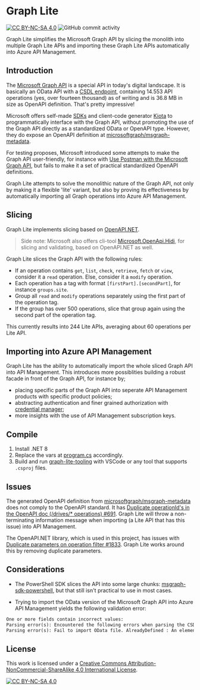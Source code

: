 # Graph Lite

[![CC BY-NC-SA 4.0][cc-by-nc-sa-shield]][cc-by-nc-sa]
![GitHub commit activity](https://img.shields.io/github/commit-activity/m/erwinkramer/msgraph-lite)

Graph Lite simplifies the Microsoft Graph API by slicing the monolith into multiple Graph Lite APIs and importing these Graph Lite APIs automatically into Azure API Management.

## Introduction

The [Microsoft Graph API](https://graph.microsoft.com/v1.0) is a special API in today's digital landscape. It is basically an OData API with a [CSDL endpoint](https://graph.microsoft.com/v1.0/$metadata), containing 14.553 API operations (yes, over fourteen thousand) as of writing and is 36.8 MB in size as OpenAPI definition. That's pretty impressive!

Microsoft offers self-made [SDKs](https://learn.microsoft.com/en-us/graph/sdks/sdks-overview#supported-languages) and client-code generator [Kiota](https://learn.microsoft.com/en-us/graph/sdks/generate-with-kiota) to programmatically interface with the Graph API, without promoting the use of the Graph API directly as a standardized OData or OpenAPI type. However, they do expose an OpenAPI definition at [microsoftgraph/msgraph-metadata](https://github.com/microsoftgraph/msgraph-metadata/tree/master/openapi/v1.0).

For testing proposes, Microsoft introduced some attempts to make the Graph API user-friendly, for instance with [Use Postman with the Microsoft Graph API](https://learn.microsoft.com/en-us/graph/use-postman), but fails to make it a set of practical standardized OpenAPI definitions.

Graph Lite attempts to solve the monolithic nature of the Graph API, not only by making it a flexible 'lite' variant, but also by proving its effectiveness by automatically importing all Graph operations into Azure API Management.

## Slicing

Graph Lite implements slicing based on [OpenAPI.NET](https://github.com/microsoft/OpenAPI.NET).

> Side note: Microsoft also offers cli-tool [Microsoft.OpenApi.Hidi](https://github.com/microsoft/OpenAPI.NET/tree/vnext/src/Microsoft.OpenApi.Hidi), for slicing and validating, based on OpenAPI.NET as well.

Graph Lite slices the Graph API with the following rules:

- If an operation contains `get`, `list`, `check`, `retrieve`, `fetch` or `view`, consider it a `read` operation. Else, consider it a `modify` operation.
- Each operation has a tag with format `[firstPart].[secondPart]`, for instance `groups.site`.
- Group all `read` and `modify` operations separately using the first part of the operation tag.
- If the group has over 500 operations, slice that group again using the second part of the operation tag.

This currently results into 244 Lite APIs, averaging about 60 operations per Lite API.

## Importing into Azure API Management

Graph Lite has the ability to automatically import the whole sliced Graph API into API Management. This introduces more possiblities building a robust facade in front of the Graph API, for instance by;

- placing specific parts of the Graph API into seperate API Management products with specific product policies;
- abstracting authentication and finer grained authorization with [credential manager](https://learn.microsoft.com/en-us/azure/api-management/credentials-overview);
- more insights with the use of API Management subscription keys.

## Compile

1. Install .NET 8
2. Replace the vars at [program.cs](./graph-lite-tooling/Program.cs) accordingly.
3. Build and run [graph-lite-tooling](./graph-lite-tooling) with VSCode or any tool that supports `.csproj` files.

## Issues

The generated OpenAPI definition from [microsoftgraph/msgraph-metadata](https://github.com/microsoftgraph/msgraph-metadata/tree/master/openapi/v1.0) does not comply to the OpenAPI standard. It has [Duplicate operationId's in the OpenAPI doc (/drives/* operations) #691](https://github.com/microsoftgraph/msgraph-metadata/issues/691). Graph Lite will throw a non-terminating information message when importing (a Lite API that has this issue) into API Management.

The OpenAPI.NET library, which is used in this project, has issues with [Duplicate parameters on operation filter #1833](https://github.com/microsoft/OpenAPI.NET/issues/1833). Graph Lite works around this by removing duplicate parameters.

## Considerations

- The PowerShell SDK slices the API into some large chunks: [msgraph-sdk-powershell](https://github.com/microsoftgraph/msgraph-sdk-powershell/tree/dev/openApiDocs/v1.0), but that still isn't practical to use in most cases.

- Trying to import the OData version of the Microsoft Graph API into Azure API Management yields the following validation error:

```txt
One or more fields contain incorrect values:
Parsing error(s): Encountered the following errors when parsing the CSDL document: AlreadyDefined : An element with the name 'microsoft.graph.image' is already defined. : (38773, 14) AlreadyDefined : An element with the name 'microsoft.graph.image' is already defined. : (38777, 14) AlreadyDefined : An element with the name 'microsoft.graph.image' is already defined. : (38782, 14) AlreadyDefined : An element with the name 'microsoft.graph.image' is already defined. : (38788, 14) BadProperty : The member name 'list' cannot be used in a type with the same name. Member names cannot be the same as their enclosing type. : (25626, 18) RecordExpressionHasExtraProperties : The type of the record expression is not open and does not contain a property named 'Date'. : (3555, 26) RecordExpressionHasExtraProperties : The type of the record expression is not open and does not contain a property named 'RemovalDate'. : (3555, 26) RecordExpressionHasExtraProperties : The type of the record expression is not open and does not contain a property named 'Date'. : (3570, 26) RecordExpressionHasExtraPro...
Parsing error(s): Fail to import OData file. AlreadyDefined : An element with the name 'microsoft.graph.image' is already defined. : (38773, 14), AlreadyDefined : An element with the name 'microsoft.graph.image' is already defined. : (38777, 14), AlreadyDefined : An element with the name 'microsoft.graph.image' is already defined. : (38782, 14), AlreadyDefined : An element with the name 'microsoft.graph.image' is already defined. : (38788, 14), BadProperty : The member name 'list' cannot be used in a type with the same name. Member names cannot be the same as their enclosing type. : (25626, 18), RecordExpressionHasExtraProperties : The type of the record expression is not open and does not contain a property named 'Date'. : (3555, 26), RecordExpressionHasExtraProperties : The type of the record expression is not open and does not contain a property named 'RemovalDate'. : (3555, 26), RecordExpressionHasExtraProperties : The type of the record expression is not open and does not contain a property named 'Date'. : (3570, 26), RecordExpressionHasExtraProperties : The type of the record expression is not open and does not contain a property named 'RemovalDate'. : (3570, 26), RecordExpressionHasExtraProperties : The type of the record expression is not open and does not contain a property named 'Date'. : (3585, 26), RecordExpressionHasExtraProperties : The type of the record expression is not open and does not contain a property named 'RemovalDate'. : (3585, 26), RecordExpressionHasExtraProperties : The type of the record expression is not open and does not contain a property named 'Date'. : (3600, 26), RecordExpressionHasExtraProperties : The type of the record expression is not open and does not contain a property named 'RemovalDate'. : (3600, 26), RecordExpressionHasExtraProperties : The type of the record expression is not open and does not contain a property named 'Date'. : (3615, 26), RecordExpressionHasExtraProperties : The type of the record expression is not open and does not contain a property named 'RemovalDate'. : (3615, 26), RecordExpressionHasExtraProperties : The type of the record expression is not open and does not contain a property named 'Date'. : (3630, 26), RecordExpressionHasExtraProperties : The type of the record expression is not open and does not contain a property named 'RemovalDate'. : (3630, 26), RecordExpressionHasExtraProperties : The type of the record expression is not open and does not contain a property named 'Date'. : (3645, 26), RecordExpressionHasExtraProperties : The type of the record expression is not open and does not contain a property named 'RemovalDate'. : (3645, 26), RecordExpressionHasExtraProperties : The type of the record expression is not open and does not contain a property named 'Date'. : (3660, 26), RecordExpressionHasExtraProperties : The type of the record expression is not open and does not contain a property named 'RemovalDate'. : (3660, 26), RecordExpressionHasExtraProperties : The type of the record expression is not open and does not contain a property named 'Date'. : (3675, 26), RecordExpressionHasExtraProperties : The type of the record expression is not open and does not contain a property named 'RemovalDate'. : (3675, 26), RecordExpressionHasExtraProperties : The type of the record expression is not open and does not contain a property named 'Date'. : (3690, 26), RecordExpressionHasExtraProperties : The type of the record expression is not open and does not contain a property named 'RemovalDate'. : (3690, 26), RecordExpressionHasExtraProperties : The type of the record expression is not open and does not contain a property named 'Date'. : (3705, 26), RecordExpressionHasExtraProperties : The type of the record expression is not open and does not contain a property named 'RemovalDate'. : (3705, 26), RecordExpressionHasExtraProperties : The type of the record expression is not open and does not contain a property named 'Date'. : (3720, 26), RecordExpressionHasExtraProperties : The type of the record expression is not open and does not contain a property named 'RemovalDate'. : (3720, 26), RecordExpressionHasExtraProperties : The type of the record expression is not open and does not contain a property named 'Date'. : (3735, 26), RecordExpressionHasExtraProperties : The type of the record expression is not open and does not contain a property named 'RemovalDate'. : (3735, 26), RecordExpressionHasExtraProperties : The type of the record expression is not open and does not contain a property named 'Date'. : (3750, 26), RecordExpressionHasExtraProperties : The type of the record expression is not open and does not contain a property named 'RemovalDate'. : (3750, 26), RecordExpressionHasExtraProperties : The type of the record expression is not open and does not contain a property named 'Date'. : (3765, 26), RecordExpressionHasExtraProperties : The type of the record expression is not open and does not contain a property named 'RemovalDate'. : (3765, 26), RecordExpressionHasExtraProperties : The type of the record expression is not open and does not contain a property named 'Referenceable'. : (3799, 22), RecordExpressionHasExtraProperties : The type of the record expression is not open and does not contain a property named 'Referenceable'. : (3825, 22), RecordExpressionHasExtraProperties : The type of the record expression is not open and does not contain a property named 'Referenceable'. : (5269, 22), RecordExpressionHasExtraProperties : The type of the record expression is not open and does not contain a property named 'Referenceable'. : (5303, 22), RecordExpressionHasExtraProperties : The type of the record expression is not open and does not contain a property named 'Date'. : (5983, 26), RecordExpressionHasExtraProperties : The type of the record expression is not open and does not contain a property named 'RemovalDate'. : (5983, 26), RecordExpressionHasExtraProperties : The type of the record expression is not open and does not contain a property named 'Date'. : (6102, 26), RecordExpressionHasExtraProperties : The type of the record expression is not open and does not contain a property named 'RemovalDate'. : (6102, 26), RecordExpressionHasExtraProperties : The type of the record expression is not open and does not contain a property named 'Date'. : (6165, 26), RecordExpressionHasExtraProperties : The type of the record expression is not open and does not contain a property named 'RemovalDate'. : (6165, 26), RecordExpressionHasExtraProperties : The type of the record expression is not open and does not contain a property named 'Date'. : (6180, 26), RecordExpressionHasExtraProperties : The type of the record expression is not open and does not contain a property named 'RemovalDate'. : (6180, 26), RecordExpressionHasExtraProperties : The type of the record expression is not open and does not contain a property named 'Referenceable'. : (6221, 22), RecordExpressionHasExtraProperties : The type of the record expression is not open and does not contain a property named 'Referenceable'. : (6258, 22), RecordExpressionHasExtraProperties : The type of the record expression is not open and does not contain a property named 'Referenceable'. : (6288, 22), RecordExpressionHasExtraProperties : The type of the record expression is not open and does not contain a property named 'Referenceable'. : (6317, 22), RecordExpressionHasExtraProperties : The type of the record expression is not open and does not contain a property named 'Referenceable'. : (6346, 22), RecordExpressionHasExtraProperties : The type of the record expression is not open and does not contain a property named 'Referenceable'. : (6411, 22), RecordExpressionHasExtraProperties : The type of the record expression is not open and does not contain a property named 'Referenceable'. : (6435, 22), RecordExpressionHasExtraProperties : The type of the record expression is not open and does not contain a property named 'Referenceable'. : (6462, 22), RecordExpressionHasExtraProperties : The type of the record expression is not open and does not contain a property named 'Referenceable'. : (6502, 22), RecordExpressionHasExtraProperties : The type of the record expression is not open and does not contain a property named 'Referenceable'. : (6887, 22), RecordExpressionHasExtraProperties : The type of the record expression is not open and does not contain a property named 'Date'. : (7471, 26), RecordExpressionHasExtraProperties : The type of the record expression is not open and does not contain a property named 'RemovalDate'. : (7471, 26), RecordExpressionHasExtraProperties : The type of the record expression is not open and does not contain a property named 'Date'. : (7486, 26), RecordExpressionHasExtraProperties : The type of the record expression is not open and does not contain a property named 'RemovalDate'. : (7486, 26), RecordExpressionHasExtraProperties : The type of the record expression is not open and does not contain a property named 'Date'. : (7501, 26), RecordExpressionHasExtraProperties : The type of the record expression is not open and does not contain a property named 'RemovalDate'. : (7501, 26), RecordExpressionHasExtraProperties : The type of the record expression is not open and does not contain a property named 'Date'. : (7516, 26), RecordExpressionHasExtraProperties : The type of the record expression is not open and does not contain a property named 'RemovalDate'. : (7516, 26), RecordExpressionHasExtraProperties : The type of the record expression is not open and does not contain a property named 'Date'. : (7531, 26), RecordExpressionHasExtraProperties : The type of the record expression is not open and does not contain a property named 'RemovalDate'. : (7531, 26), RecordExpressionHasExtraProperties : The type of the record expression is not open and does not contain a property named 'Date'. : (15765, 26), RecordExpressionHasExtraProperties : The type of the record expression is not open and does not contain a property named 'RemovalDate'. : (15765, 26), RecordExpressionHasExtraProperties : The type of the record expression is not open and does not contain a property named 'Date'. : (15829, 26), RecordExpressionHasExtraProperties : The type of the record expression is not open and does not contain a property named 'RemovalDate'. : (15829, 26), RecordExpressionHasExtraProperties : The type of the record expression is not open and does not contain a property named 'Date'. : (15844, 26), RecordExpressionHasExtraProperties : The type of the record expression is not open and does not contain a property named 'RemovalDate'. : (15844, 26), RecordExpressionHasExtraProperties : The type of the record expression is not open and does not contain a property named 'Date'. : (15859, 26), RecordExpressionHasExtraProperties : The type of the record expression is not open and does not contain a property named 'RemovalDate'. : (15859, 26), RecordExpressionHasExtraProperties : The type of the record expression is not open and does not contain a property named 'Date'. : (15874, 26), RecordExpressionHasExtraProperties : The type of the record expression is not open and does not contain a property named 'RemovalDate'. : (15874, 26), RecordExpressionHasExtraProperties : The type of the record expression is not open and does not contain a property named 'Date'. : (15889, 26), RecordExpressionHasExtraProperties : The type of the record expression is not open and does not contain a property named 'RemovalDate'. : (15889, 26), RecordExpressionHasExtraProperties : The type of the record expression is not open and does not contain a property named 'Date'. : (15904, 26), RecordExpressionHasExtraProperties : The type of the record expression is not open and does not contain a property named 'RemovalDate'. : (15904, 26), RecordExpressionHasExtraProperties : The type of the record expression is not open and does not contain a property named 'Date'. : (15919, 26), RecordExpressionHasExtraProperties : The type of the record expression is not open and does not contain a property named 'RemovalDate'. : (15919, 26), RecordExpressionHasExtraProperties : The type of the record expression is not open and does not contain a property named 'Date'. : (15934, 26), RecordExpressionHasExtraProperties : The type of the record expression is not open and does not contain a property named 'RemovalDate'. : (15934, 26), RecordExpressionHasExtraProperties : The type of the record expression is not open and does not contain a property named 'Date'. : (15949, 26), RecordExpressionHasExtraProperties : The type of the record expression is not open and does not contain a property named 'RemovalDate'. : (15949, 26), RecordExpressionHasExtraProperties : The type of the record expression is not open and does not contain a property named 'Date'. : (15964, 26), RecordExpressionHasExtraProperties : The type of the record expression is not open and does not contain a property named 'RemovalDate'. : (15964, 26), RecordExpressionHasExtraProperties : The type of the record expression is not open and does not contain a property named 'Date'. : (15979, 26), RecordExpressionHasExtraProperties : The type of the record expression is not open and does not contain a property named 'RemovalDate'. : (15979, 26), RecordExpressionHasExtraProperties : The type of the record expression is not open and does not contain a property named 'Date'. : (15994, 26), RecordExpressionHasExtraProperties : The type of the record expression is not open and does not contain a property named 'RemovalDate'. : (15994, 26), RecordExpressionHasExtraProperties : The type of the record expression is not open and does not contain a property named 'Date'. : (16009, 26), RecordExpressionHasExtraProperties : The type of the record expression is not open and does not contain a property named 'RemovalDate'. : (16009, 26), RecordExpressionHasExtraProperties : The type of the record expression is not open and does not contain a property named 'Date'. : (16024, 26), RecordExpressionHasExtraProperties : The type of the record expression is not open and does not contain a property named 'RemovalDate'. : (16024, 26), RecordExpressionHasExtraProperties : The type of the record expression is not open and does not contain a property named 'Date'. : (16039, 26), RecordExpressionHasExtraProperties : The type of the record expression is not open and does not contain a property named 'RemovalDate'. : (16039, 26), RecordExpressionHasExtraProperties : The type of the record expression is not open and does not contain a property named 'Date'. : (16054, 26), RecordExpressionHasExtraProperties : The type of the record expression is not open and does not contain a property named 'RemovalDate'. : (16054, 26), RecordExpressionHasExtraProperties : The type of the record expression is not open and does not contain a property named 'Date'. : (16069, 26), RecordExpressionHasExtraProperties : The type of the record expression is not open and does not contain a property named 'RemovalDate'. : (16069, 26), RecordExpressionHasExtraProperties : The type of the record expression is not open and does not contain a property named 'Date'. : (16788, 26), RecordExpressionHasExtraProperties : The type of the record expression is not open and does not contain a property named 'RemovalDate'. : (16788, 26)
```

## License

This work is licensed under a
[Creative Commons Attribution-NonCommercial-ShareAlike 4.0 International License][cc-by-nc-sa].

[![CC BY-NC-SA 4.0][cc-by-nc-sa-image]][cc-by-nc-sa]

[cc-by-nc-sa]: http://creativecommons.org/licenses/by-nc-sa/4.0/
[cc-by-nc-sa-image]: https://licensebuttons.net/l/by-nc-sa/4.0/88x31.png
[cc-by-nc-sa-shield]: https://img.shields.io/badge/License-CC%20BY--NC--SA%204.0-lightgrey.svg
